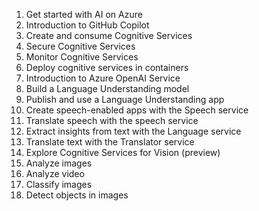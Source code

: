 1. Get started with AI on Azure
2. Introduction to GitHub Copilot
3. Create and consume Cognitive Services
4. Secure Cognitive Services
5. Monitor Cognitive Services
6. Deploy cognitive services in containers
7. Introduction to Azure OpenAI Service
8. Build a Language Understanding model
9. Publish and use a Language Understanding app
10. Create speech-enabled apps with the Speech service
11. Translate speech with the speech service
12. Extract insights from text with the Language service
13. Translate text with the Translator service
14. Explore Cognitive Services for Vision (preview)
15. Analyze images
16. Analyze video
17. Classify images
18. Detect objects in images